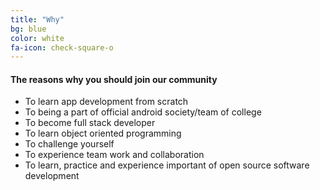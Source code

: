 ```yaml
---
title: "Why"
bg: blue
color: white
fa-icon: check-square-o
---
```


#### The reasons why you should join our community

- To learn app development from scratch
- To being a part of official android society/team of college
- To become full stack developer
- To learn object oriented programming
- To challenge yourself
- To experience team work and collaboration
- To learn, practice and experience important of open source software development
